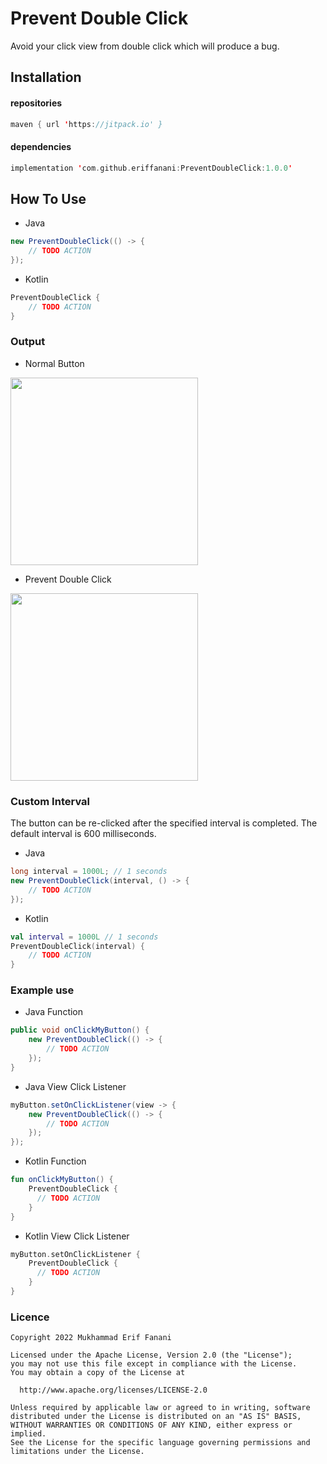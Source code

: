 # Prevent Double Click
Avoid your click view from double click which will produce a bug.

## Installation
#### repositories
```kotlin
maven { url 'https://jitpack.io' }
```

#### dependencies
```kotlin
implementation 'com.github.eriffanani:PreventDoubleClick:1.0.0'
```

## How To Use
* Java
```java
new PreventDoubleClick(() -> {
    // TODO ACTION
});
```
* Kotlin
```kotlin
PreventDoubleClick {
    // TODO ACTION
}
```

### Output
* Normal Button
<img width="300px" src="https://user-images.githubusercontent.com/26743731/197451760-bb131aaf-e06c-46c4-b00d-01128a49073e.gif"/>

* Prevent Double Click
<img width="300px" src="https://user-images.githubusercontent.com/26743731/197451841-ac431afc-5736-4520-b87c-1540fb28c64b.gif"/>

### Custom Interval

The button can be re-clicked after the specified interval is completed. The default interval is 600 milliseconds.
* Java
```java
long interval = 1000L; // 1 seconds
new PreventDoubleClick(interval, () -> {
    // TODO ACTION
});
```

* Kotlin
```kotlin
val interval = 1000L // 1 seconds
PreventDoubleClick(interval) {
    // TODO ACTION
}
```
### Example use
* Java Function
```java
public void onClickMyButton() {
    new PreventDoubleClick(() -> {
        // TODO ACTION
    });
}
```
* Java View Click Listener
```java
myButton.setOnClickListener(view -> {
    new PreventDoubleClick(() -> {
        // TODO ACTION
    });
});
```

* Kotlin Function
```kotlin
fun onClickMyButton() {
    PreventDoubleClick {
      // TODO ACTION
    }
}
```
* Kotlin View Click Listener
```kotlin
myButton.setOnClickListener {
    PreventDoubleClick {
      // TODO ACTION
    }
}
```

### Licence
```license
Copyright 2022 Mukhammad Erif Fanani

Licensed under the Apache License, Version 2.0 (the "License");
you may not use this file except in compliance with the License.
You may obtain a copy of the License at

  http://www.apache.org/licenses/LICENSE-2.0

Unless required by applicable law or agreed to in writing, software
distributed under the License is distributed on an "AS IS" BASIS,
WITHOUT WARRANTIES OR CONDITIONS OF ANY KIND, either express or implied.
See the License for the specific language governing permissions and
limitations under the License.
```
